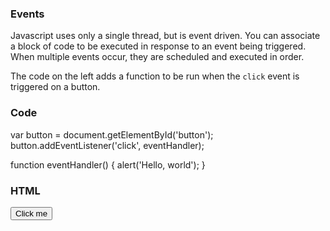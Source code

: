 ### Events

Javascript uses only a single thread, but is event driven. You can associate a block of code to be executed in response to an event being triggered. When multiple events occur, they are scheduled and executed in order.

The code on the left adds a function to be run when the `click` event is triggered on a button.

### Code
var button = document.getElementById('button');
button.addEventListener('click', eventHandler);

function eventHandler() {
  alert('Hello, world');
}

### HTML
<input type="button" id="button" value="Click me"/>
